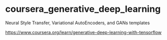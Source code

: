 # coursera_generative_deep_learning

Neural Style Transfer, Variational AutoEncoders, and GANs templates

https://www.coursera.org/learn/generative-deep-learning-with-tensorflow
